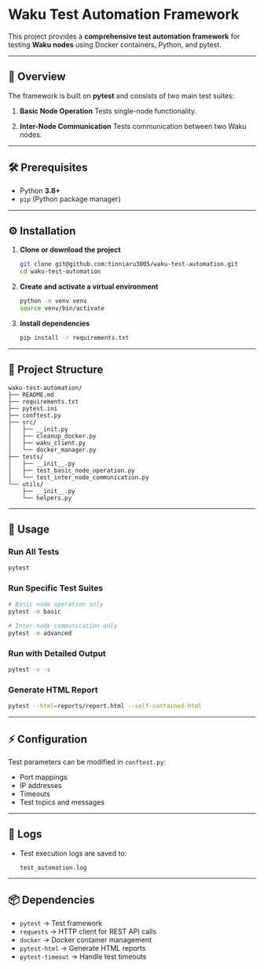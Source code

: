 # Waku Test Automation Framework

This project provides a **comprehensive test automation framework** for testing **Waku nodes** using Docker containers, Python, and pytest.

---

## 📖 Overview

The framework is built on **pytest** and consists of two main test suites:

1. **Basic Node Operation**
   Tests single-node functionality.

2. **Inter-Node Communication**
   Tests communication between two Waku nodes.

---

## 🛠️ Prerequisites

* Python **3.8+**
* `pip` (Python package manager)

---

## ⚙️ Installation

1. **Clone or download the project**

   ```bash
   git clone git@github.com:tinniaru3005/waku-test-automation.git
   cd waku-test-automation
   ```

2. **Create and activate a virtual environment**

   ```bash
   python -m venv venv
   source venv/bin/activate
   ```

3. **Install dependencies**

   ```bash
   pip install -r requirements.txt
   ```

---

## 📂 Project Structure

```
waku-test-automation/
├── README.md
├── requirements.txt
├── pytest.ini
├── conftest.py
├── src/
│   ├── __init.py
│   ├── cleanup_docker.py
│   ├── waku_client.py 
│   └── docker_manager.py
├── tests/
│   ├── __init__.py
│   ├── test_basic_node_operation.py
│   └── test_inter_node_communication.py
└── utils/
    ├── __init__.py
    └── helpers.py
```

---

## 🚀 Usage

### Run All Tests

```bash
pytest
```

### Run Specific Test Suites

```bash
# Basic node operation only
pytest -m basic

# Inter-node communication only
pytest -m advanced
```

### Run with Detailed Output

```bash
pytest -v -s
```

### Generate HTML Report

```bash
pytest --html=reports/report.html --self-contained-html
```

---

## ⚡ Configuration

Test parameters can be modified in `conftest.py`:

* Port mappings
* IP addresses
* Timeouts
* Test topics and messages

---

## 📝 Logs

* Test execution logs are saved to:

  ```
  test_automation.log
  ```

---

## 📦 Dependencies

* `pytest` → Test framework
* `requests` → HTTP client for REST API calls
* `docker` → Docker container management
* `pytest-html` → Generate HTML reports
* `pytest-timeout` → Handle test timeouts
